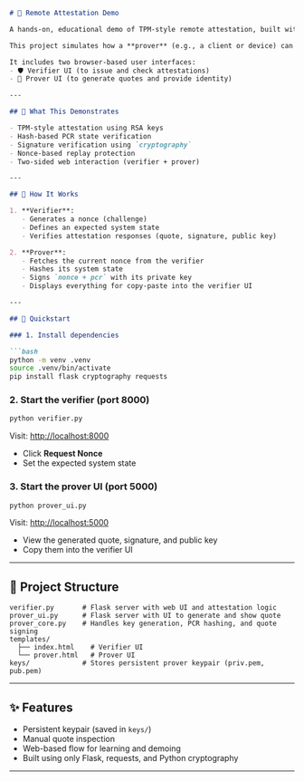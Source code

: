 

```markdown
# 🔐 Remote Attestation Demo

A hands-on, educational demo of TPM-style remote attestation, built with Python and Flask.

This project simulates how a **prover** (e.g., a client or device) can prove its system state to a **verifier**, using cryptographic signatures, nonce-based freshness, and hashed configuration values (PCRs).

It includes two browser-based user interfaces:
- 🛡️ Verifier UI (to issue and check attestations)
- 🧪 Prover UI (to generate quotes and provide identity)

---

## 🧠 What This Demonstrates

- TPM-style attestation using RSA keys
- Hash-based PCR state verification
- Signature verification using `cryptography`
- Nonce-based replay protection
- Two-sided web interaction (verifier + prover)

---

## 🧪 How It Works

1. **Verifier**:
   - Generates a nonce (challenge)
   - Defines an expected system state
   - Verifies attestation responses (quote, signature, public key)

2. **Prover**:
   - Fetches the current nonce from the verifier
   - Hashes its system state
   - Signs `nonce + pcr` with its private key
   - Displays everything for copy-paste into the verifier UI

---

## 🚀 Quickstart

### 1. Install dependencies

```bash
python -m venv .venv
source .venv/bin/activate
pip install flask cryptography requests
```

### 2. Start the verifier (port 8000)

```bash
python verifier.py
```

Visit: [http://localhost:8000](http://localhost:8000)

- Click **Request Nonce**
- Set the expected system state

### 3. Start the prover UI (port 5000)

```bash
python prover_ui.py
```

Visit: [http://localhost:5000](http://localhost:5000)

- View the generated quote, signature, and public key
- Copy them into the verifier UI

---

## 📁 Project Structure

```
verifier.py       # Flask server with web UI and attestation logic
prover_ui.py      # Flask server with UI to generate and show quote
prover_core.py    # Handles key generation, PCR hashing, and quote signing
templates/
  ├── index.html    # Verifier UI
  └── prover.html   # Prover UI
keys/             # Stores persistent prover keypair (priv.pem, pub.pem)
```

---

## ✨ Features

- Persistent keypair (saved in `keys/`)
- Manual quote inspection
- Web-based flow for learning and demoing
- Built using only Flask, requests, and Python cryptography

---
```
